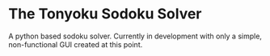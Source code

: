 The Tonyoku Sodoku Solver
=========================

A python based sodoku solver. Currently in development with only a simple, non-functional GUI created at this point.

